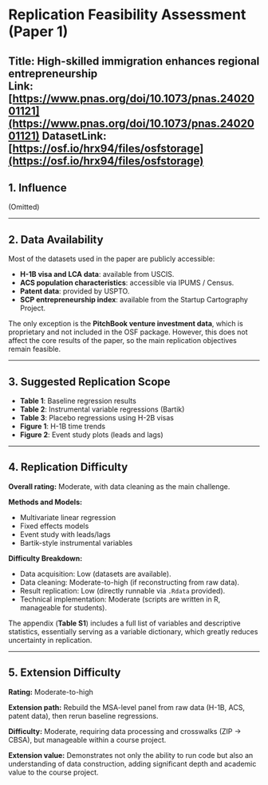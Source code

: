 # Replication Feasibility Assessment (Paper 1)

**Title:** High-skilled immigration enhances regional entrepreneurship  
**Link:** [https://www.pnas.org/doi/10.1073/pnas.2402001121](https://www.pnas.org/doi/10.1073/pnas.2402001121)
**DatasetLink:** [https://osf.io/hrx94/files/osfstorage](https://osf.io/hrx94/files/osfstorage)
---

## 1. Influence
(Omitted)

---

## 2. Data Availability
Most of the datasets used in the paper are publicly accessible:

- **H-1B visa and LCA data**: available from USCIS.  
- **ACS population characteristics**: accessible via IPUMS / Census.  
- **Patent data**: provided by USPTO.  
- **SCP entrepreneurship index**: available from the Startup Cartography Project.  

The only exception is the **PitchBook venture investment data**, which is proprietary and not included in the OSF package. However, this does not affect the core results of the paper, so the main replication objectives remain feasible.

---

## 3. Suggested Replication Scope
- **Table 1**: Baseline regression results  
- **Table 2**: Instrumental variable regressions (Bartik)  
- **Table 3**: Placebo regressions using H-2B visas  
- **Figure 1**: H-1B time trends  
- **Figure 2**: Event study plots (leads and lags)  

---

## 4. Replication Difficulty
**Overall rating:** Moderate, with data cleaning as the main challenge.  

**Methods and Models:**
- Multivariate linear regression  
- Fixed effects models  
- Event study with leads/lags  
- Bartik-style instrumental variables  

**Difficulty Breakdown:**
- Data acquisition: Low (datasets are available).  
- Data cleaning: Moderate-to-high (if reconstructing from raw data).  
- Result replication: Low (directly runnable via `.Rdata` provided).  
- Technical implementation: Moderate (scripts are written in R, manageable for students).  

The appendix (**Table S1**) includes a full list of variables and descriptive statistics, essentially serving as a variable dictionary, which greatly reduces uncertainty in replication.

---

## 5. Extension Difficulty
**Rating:** Moderate-to-high  

**Extension path:** Rebuild the MSA-level panel from raw data (H-1B, ACS, patent data), then rerun baseline regressions.  

**Difficulty:** Moderate, requiring data processing and crosswalks (ZIP → CBSA), but manageable within a course project.  

**Extension value:** Demonstrates not only the ability to run code but also an understanding of data construction, adding significant depth and academic value to the course project.
